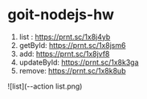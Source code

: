 # goit-nodejs-hw

1. list : https://prnt.sc/1x8j4yb
2. getById: https://prnt.sc/1x8jsm6
3. add: https://prnt.sc/1x8jvf8
4. updateById: https://prnt.sc/1x8k3ga
5. remove: https://prnt.sc/1x8k8ub

![list](--action list.png)
